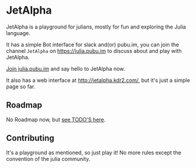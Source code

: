 # JetAlpha

JetAlpha is a playground for julians, mostly for fun and exploring the Julia language.

It has a simple Bot interface for slack and(or) pubu.im, you can join the channel
`JetAlpha` on https://julia.pubu.im to discuss about and play with JetAlpha.

[Join julia.pubu.im](https://julia.pubu.im/reg/8n4bwmmlkym8c98 "PUBU IM") and say
hello to JetAlpha now.

It also has a web interface at http://jetalpha.kdr2.com/, but it's just a simple page
so far.


## Roadmap

No Roadmap now, but [see TODO'S here](https://github.com/KDr2/JetAlpha.jl/blob/master/TODO.md "TODO'S").

## Contributing

It's a playground as mentioned, so just play it!
No more rules except the convention of the julia community.
